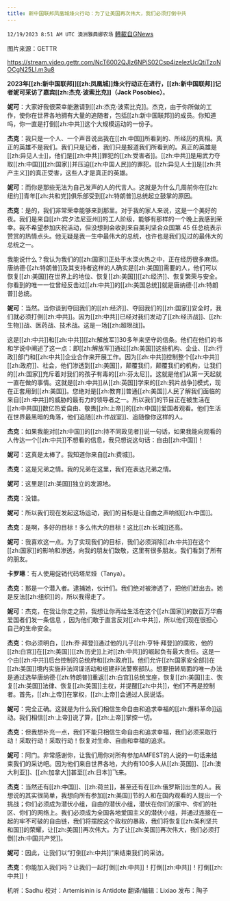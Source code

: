 ```yaml
---
title: 新中国联邦凤凰城烽火行动：为了让美国再次伟大，我们必须打倒中共
---
```

`12/19/2023 8:51 AM UTC 澳洲雅典娜农场` [轉載自GNews](https://gnews.org/articles/2127677)

图片来源：GETTR

https://stream.video.gettr.com/NcT6002QJlz6NPiS02Csp4izelezUcQtiTzoNOCgN25LI.m3u8

**2023年[[zh:新中国联邦]][[zh:凤凰城]]烽火行动正在进行，[[zh:新中国联邦]]记者妮可采访了嘉宾[[zh:杰克·波索比克]]（Jack Posobiec）**。

**妮可**：大家好我很荣幸能邀请到[[zh:杰克·波索比克]]。杰克，由于你所做的工作，使你在世界各地拥有大量的追随者，包括[[zh:新中国联邦]]的成员。你知道吗，你一直是打倒[[zh:中共]]这个大规模运动的一份子。

**杰克**：我只是一个人、一个声音说出我在[[zh:中国]]所看到的、所经历的真相。真正的英雄不是我们。我们只是记者，我们只是报道我们所看到的。真正的英雄是[[zh:异见人士]]，他们是[[zh:中共]]罪犯的[[zh:受害者]]。[[zh:中共]]是用武力夺取[[zh:中国]][[zh:国家]]并压迫[[zh:中国人民]]的罪犯。[[zh:异见人士]]是[[zh:共产主义]]的真正受害，这些人才是真正的英雄。

**妮可**：而你是那些无法为自己发声的人的代言人。这就是为什么几周前你在[[zh:纽约]]青年[[zh:共和党]]俱乐部受到[[zh:特朗普]]总统起立鼓掌的原因。

**杰克**：是的，我们非常荣幸能够来到那里。对于我的家人来说，这是一个美好的夜。我们是来自[[zh:宾夕法尼亚州]]的工人阶级，能够有那样的一个晚上我感到荣幸。我不希望参加庆祝活动，但没想到会收到来自美利坚合众国第 45 任总统表示赞赏的热情点头。他无疑是我一生中最伟大的总统，也许也是我们见过的最伟大的总统之一。

我能说什么？我认为我们的[[zh:国家]]正处于水深火热之中，正在经历很多麻烦。唐纳德·[[zh:特朗普]]及其支持者这样的人确实是[[zh:美国]]需要的人，他们可以恢复[[zh:美国]]在世界上的地位、恢复[[zh:美国]][[zh:经济]]、恢复繁荣与安全。你看到的唯一一位曾经反击过[[zh:中共]]的[[zh:美国总统]]就是唐纳德·[[zh:特朗普]]总统。

**妮可**：当然。当你谈到夺回我们的[[zh:经济]]、夺回我们的[[zh:国家]]安全时，我们就必须打倒[[zh:中共]]。因为[[zh:中共]]已经对我们发动了[[zh:经济战]]、[[zh:生物]]战、医药战、技术战。这是一场[[zh:超限战]]。

这是[[zh:中共]]和[[zh:中共]][[zh:解放军]]30多年来坚守的信条。他们在他们的书和学说中阐述了这一点：即[[zh:解放军]]通过[[zh:美国]]这些机构、企业、[[zh:行政]]部门和[[zh:中共]]企业合作来开展工作。因为[[zh:中共]]控制整个[[zh:中共]][[zh:政府]]、社会，他们渗透到[[zh:美国]]，颠覆我们，颠覆我们的机构，让我们的[[zh:国家]]充斥着对我们的孩子有毒的[[zh:芬太尼]]。这就是他们从第一天起就一直在做的事情。这就是[[zh:中共]]从[[zh:英国]]学来的[[zh:鸦片战争]]模式，现在正套用到[[zh:美国]]。您绝对是[[zh:教育]]普通[[zh:美国]]人民了解我们面临的来自[[zh:中共]]的威胁的最有力的领导者之一。所以我们的节目正在被生活在[[zh:中共国]]数亿热爱自由、敬畏[[zh:上帝]]的[[zh:中国]]爱国者观看。他们生活在世界最黑暗的角落，他们追随[[zh:作战室]]、追随像你这样的人。

**杰克**：如果我能对[[zh:中国]]的[[zh:持不同政见者]]说一句话，如果我能向观看的人传达一个[[zh:中共]]不想看的信息，我只想说这句话：自由[[zh:中国]]！

**妮可**：这真是太棒了。我知道你来自[[zh:费城]]。

**杰克**：这是兄弟之情。我的兄弟在这里，我们在表达兄弟之情。

**妮可**：这里是[[zh:美国]]独立的发源地。

**杰克**：没错。

**妮可**：所以我们现在发起这场运动，我们的目标是让自由之声响彻[[zh:中国]]。

**杰克**：是啊，多好的目标！多么伟大的目标！这比[[zh:长城]]还高。

**妮可**：我喜欢这一点。为了实现我们的目标，我们必须消除[[zh:中共]]在这个[[zh:国家]]的影响和渗透，向我的朋友们致敬，这里有很多朋友。我们看到了所有的朋友。

**卡罗琳**：有人使用促销代码塔尼娅（Tanya）。

**杰克**：那是一个潜入者。逮捕她，伙计们。我们绝对被渗透了，把他们赶出去。她是反法[[zh:组织]]的，所以我得走了。

**妮可**：杰克，在我让你走之前，我想让你再给生活在这个[[zh:国家]]的数百万华裔爱国者们发一条信息 ，因为他们敢于直言反对[[zh:中共]]，所以他们现在很担心自己的生命安全。

**杰克**：你必须明白，[[zh:乔·拜登]]通过他的儿子[[zh:亨特·拜登]]的腐败，他的[[zh:白宫]]在[[zh:美国]][[zh:历史]]上对[[zh:中共]]的崛起负有最大责任。这是一个由[[zh:中共]]后台控制的总统府和[[zh:政府]]。他们允许[[zh:国家安全部]]在[[zh:美国]]境内实施非法间谍活动和组建非法警察部队。想要扭转局面的唯一办法是通过选举唐纳德·[[zh:特朗普]]重返[[zh:白宫]]总统宝座，恢复[[zh:美国]]主、恢复[[zh:美国]]法律、恢复[[zh:美国]]主权，并提醒[[zh:中共]]，他们不再是控制者。首先，[[zh:上帝]]在掌权，[[zh:上帝]]会通过人民说话。

**妮可**：完全正确。这就是为什么我们相信生命自由和追求幸福的[[zh:爆料革命]]运动。我们相信[[zh:上帝]]说了算，[[zh:上帝]]掌控一切。

**杰克**：但我想补充一点，我们不能只相信生命自由和追求幸福，我们必须采取行动！采取行动！采取行动！恢复对生命、自由和幸福的追求。

**妮可**：阿门。非常感谢你，让我们用你对所有参加AMFEST的人说的一句话来结束我们的采访吧。因为他们来自世界各地，大约有100多人从[[zh:英国]]、[[zh:澳大利亚]]、[[zh:加拿大]]甚至[[zh:日本]]飞来。

**杰克**：当然还有[[zh:中国]]、[[zh:荷兰]]，甚至还有在[[zh:俄罗斯]]出生的人。我想说的其实很简单，我想向所有参加[[zh:美国]]节的人和在国内观看的人提出一个挑战；你们必须成为潜伏小组，自由的潜伏小组，潜伏在你们的家中、你们的社区、你们的网络上。我们必须成为全国各地爱国主义的潜伏小组，并通过连接在一起的牢不可破的自由链，我们将摆脱这个政权的暴政，我们将恢复[[zh:美利坚共和国]]的荣耀，让[[zh:美国]]再次伟大。为了让[[zh:美国]]再次伟大，我们必须打倒[[zh:中国共产党]]。

**妮可**：因此，让我们以“打倒[[zh:中共]]”来结束我们的采访。

**杰克**：你能加入我们吗？让我们一起打倒[[zh:中共]]！打倒[[zh:中共]]！打倒[[zh:中共]]！

         
机听：Sadhu  校对：Artemisinin is Antidote  翻译/编辑：Lixiao  发布：陶子






